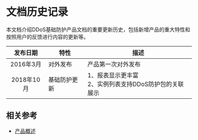 # 文档历史记录

本文档介绍DDoS基础防护产品文档的重要更新历史，包括新增产品的重大特性和按照用户的反馈进行内容的更新等。

|  发布日期  | 特性         | 描述                                                       |
| :--------: | ------------ | ---------------------------------------------------------- |
| 2016年3月  | 对外发布     | 产品第一次对外发布                                         |
| 2018年10月 | 基础防护更新 | 1、报表显示更丰富<br />2、实例列表支持DDoS防护包的关联展示 |


## 相关参考

- [产品概述](https://github.com/jdcloudcom/cn/blob/edit/documentation/Cloud-Security/Anti-DDoS-Basic/Introduction/Product-Overview.md)
